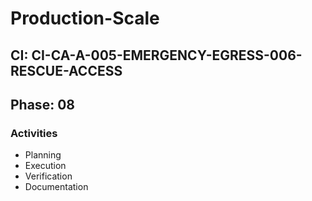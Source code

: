 # Production-Scale

## CI: CI-CA-A-005-EMERGENCY-EGRESS-006-RESCUE-ACCESS
## Phase: 08

### Activities
- Planning
- Execution
- Verification
- Documentation
